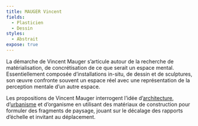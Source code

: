 ```yaml
---
title: MAUGER Vincent
fields:
  - Plasticien
  - Dessin
styles:
  - Abstrait
expose: true
---
```


La démarche de Vincent Mauger s’articule autour de la recherche de matérialisation, de concrétisation de ce que serait un espace mental. Essentiellement composée d’installations in-situ, de dessin et de sculptures, son œuvre 
confronte souvent un espace réel avec une représentation de la perception mentale d’un autre espace. 

Les propositions de Vincent Mauger interrogent l’idée d’[architecture](https://fr.wikipedia.org/wiki/Architecture), d’[urbanisme](https://fr.wikipedia.org/wiki/Urbanisme) et d’organisme en utilisant des matériaux de construction pour formuler des fragments de paysage, jouant sur le décalage des rapports d’échelle et invitant au déplacement.

&#x9;	&#x9;
&#x9;		&#x9;
&#x9;			&#x9;






&#x9;		&#x9;
&#x9;	&#x9;
&#x9;&#x9;
&#x9;




&#x9;		&#x9;
&#x9;	&#x9;
&#x9;&#x9;
&#x9;
